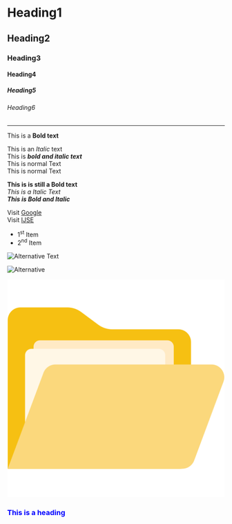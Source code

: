 # Heading1
## Heading2
### Heading3
#### Heading4
##### Heading5
###### Heading6

<hr>

This is a **Bold text**

This is an *Italic* text <br>
This is ***bold and italic text***  
This is normal Text \
This is normal Text

__This is is still a Bold text__ <br>
_This is a Italic Text_ <br>
___This is Bold and Italic___

Visit [Google](https://google.lk) \
Visit [IJSE](https://ijse.lk)

- 1<sup>st</sup> Item
- 2<sup>nd</sup> Item

![Alternative Text](https://www.google.com/images/branding/googlelogo/1x/googlelogo_light_color_272x92dp.png)

<img src="https://www.google.com/images/branding/googlelogo/1x/googlelogo_light_color_272x92dp.png" alt="Alternative">

![](img/open-folder.png)

### <span style="color: blue!important">This is a heading</span>
